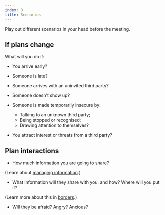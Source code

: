 ```yaml
---
index: 3
title: Scenarios
---
```

Play out different scenarios in your head before the meeting. 

## If plans change

What will you do if: 

*	You arrive early?

*   Someone is late?

*   Someone arrives with an uninvited third party?

*   Someone doesn't show up?

*   Someone is made temporarily insecure by: 
	*	Talking to an unknown third party;
    *	Being stopped or recognised;
    *	Drawing attention to themselves?
   
*   You attract interest or threats from a third party?

## Plan interactions

*   How much information you are going to share?

(Learn about [managing information](umbrella://lesson/managing-information).)

*   What information will they share with you, and how? Where will you put it?

(Learn more about this in [borders](umbrella://lesson/borders).)

*   Will they be afraid? Angry? Anxious?